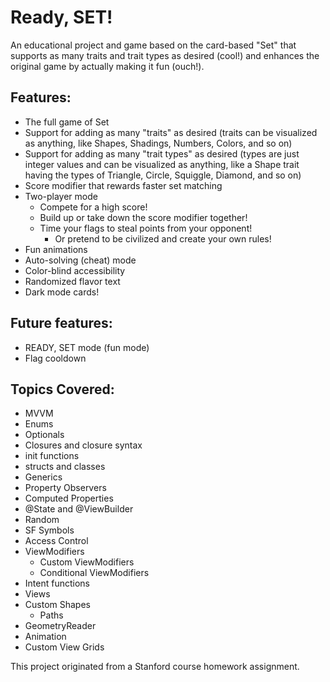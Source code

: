 # Ready, SET!

An educational project and game based on the card-based "Set" that supports as many traits and trait types as desired (cool!) and enhances the original game by actually making it fun (ouch!).

## Features:
- The full game of Set
- Support for adding as many "traits" as desired (traits can be visualized as anything, like Shapes, Shadings, Numbers, Colors, and so on)
- Support for adding as many "trait types" as desired (types are just integer values and can be visualized as anything, like a Shape trait having the types of Triangle, Circle, Squiggle, Diamond, and so on)
- Score modifier that rewards faster set matching
- Two-player mode
    - Compete for a high score!
    - Build up or take down the score modifier together!
    - Time your flags to steal points from your opponent!
        - Or pretend to be civilized and create your own rules!
- Fun animations
- Auto-solving (cheat) mode
- Color-blind accessibility
- Randomized flavor text
- Dark mode cards!

## Future features:
- READY, SET mode (fun mode)
- Flag cooldown

## Topics Covered:
- MVVM
- Enums
- Optionals
- Closures and closure syntax
- init functions
- structs and classes
- Generics
- Property Observers
- Computed Properties
- @State and @ViewBuilder
- Random
- SF Symbols
- Access Control
- ViewModifiers
    - Custom ViewModifiers
    - Conditional ViewModifiers
- Intent functions
- Views
- Custom Shapes
    - Paths
- GeometryReader
- Animation
- Custom View Grids

This project originated from a Stanford course homework assignment.
